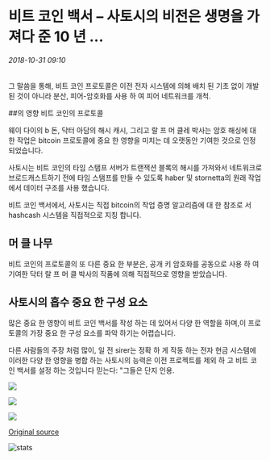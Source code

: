 # 비트 코인 백서 – 사토시의 비전은 생명을 가져다 준 10 년 ...

###### 2018-10-31 09:10

그 말씀을 통해, 비트 코인 프로토콜은 이전 전자 시스템에 의해 배치 된 기초 없이 개발 된 것이 아니라 분산, 피어-암호화를 사용 하 여 피어 네트워크를 개척.

##의 영향 비트 코인의 프로토콜

웨이 다이의 b 돈, 닥터 아담의 해시 캐시, 그리고 랄 프 머 클레 박사는 암호 해싱에 대 한 작업은 bitcoin 프로토콜에 중요 한 영향을 미치는 데 오랫동안 기여한 것으로 인정 되었습니다.

사토시는 비트 코인의 타임 스탬프 서버가 트랜잭션 블록의 해시를 가져와서 네트워크로 브로드캐스트하기 전에 타임 스탬프를 만들 수 있도록 haber 및 stornetta의 원래 작업에서 데이터 구조를 사용 했습니다.

비트 코인 백서에서, 사토시는 직접 bitcoin의 작업 증명 알고리즘에 대 한 참조로 서 hashcash 시스템을 직접적으로 지칭 합니다.

## 머 클 나무

비트 코인의 프로토콜의 또 다른 중요 한 부분은, 공개 키 암호화를 공동으로 사용 하 여 기여한 닥터 랄 프 머 클 박사의 작품에 의해 직접적으로 영향을 받았습니다.

## 사토시의 흡수 중요 한 구성 요소

많은 중요 한 영향이 비트 코인 백서를 작성 하는 데 있어서 다양 한 역할을 하며,이 프로토콜의 가장 중요 한 구성 요소를 파악 하기는 어렵습니다.

다른 사람들의 주장 처럼 많이, 일 전 sirer는 정확 하 게 작동 하는 전자 현금 시스템에 이러한 다양 한 영향을 병합 하는 사토시의 능력은 이전 프로젝트를 제외 하 고 비트 코인 백서를 설정 하는 것입니다 믿는다: "그들은 단지 인용.

![](https://s3.cointelegraph.com/storage/uploads/view/c6d5e100035eba01188383def65a8e5f.jpg)

![](https://s3.cointelegraph.com/storage/uploads/view/89c476c643ff6e4ad90e9fa40aa1b1c2.jpg)

![](https://s3.cointelegraph.com/storage/uploads/view/0cd22fe40698ca11fa422bbfe162f3dc.png)

[Original source](https://cointelegraph.com/news/bitcoin-whitepaper-10-years-since-satoshis-vision-was-brought-to-life)

![stats](https://c.statcounter.com/11760860/0/a89fa40b/1/ "stats")